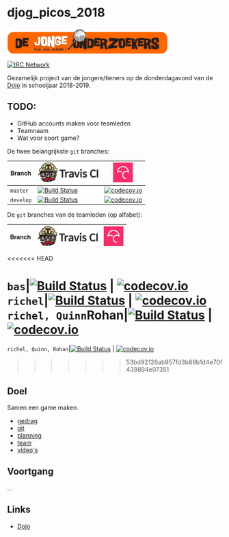 # djog_picos_2018

![Logo van De Jonge Onderzoekers Groningen](plaatjes/djog.png)

[![IRC Network](https://img.shields.io/badge/irc-%23djog_picos_2018-blue.svg "IRC Freenode")](https://webchat.freenode.net/?channels=djog_picos_2018)

Gezamelijk project van de jongere/tieners 
op de donderdagavond van de [Dojo](https://github.com/richelbilderbeek/Dojo) in schooljaar 2018-2019.

## TODO:

 * GitHub accounts maken voor teamleden
 * Teamnaam
 * Wat voor soort game?


De twee belangrijkste `git` branches:

Branch|[![Travis CI logo](plaatjes/travis.png)](https://travis-ci.org)|[![Codecov logo](plaatjes/codecov.png)](https://www.codecov.io)
---|---|---
`master`|[![Build Status](https://travis-ci.org/richelbilderbeek/djog_picos_2018.svg?branch=master)](https://travis-ci.org/richelbilderbeek/djog_picos_2018/branches) | [![codecov.io](https://codecov.io/github/richelbilderbeek/djog_picos_2018/coverage.svg?branch=master)](https://codecov.io/github/richelbilderbeek/djog_picos_2018?branch=master)
`develop`|[![Build Status](https://travis-ci.org/richelbilderbeek/djog_picos_2018.svg?branch=develop)](https://travis-ci.org/richelbilderbeek/djog_picos_2018/branches) | [![codecov.io](https://codecov.io/github/richelbilderbeek/djog_picos_2018/coverage.svg?branch=develop)](https://codecov.io/github/richelbilderbeek/djog_picos_2018?branch=develop)

De `git` branches van de teamleden (op alfabet):

Branch|[![Travis CI logo](plaatjes/travis.png)](https://travis-ci.org)|[![Codecov logo](plaatjes/codecov.png)](https://www.codecov.io)
---|---|---
<<<<<<< HEAD

`bas`|[![Build Status](https://travis-ci.org/bas/djog_picos_2018.svg?branch=bas)](https://travis-ci.org/bas/djog_picos_2018/branches) | [![codecov.io](https://codecov.io/github/bas/djog_picos_2018/coverage.svg?branch=bas)](https://codecov.io/github/bas/djog_picos_2018?branch=bas)
`richel`|[![Build Status](https://travis-ci.org/richelbilderbeek/djog_picos_2018.svg?branch=richel)](https://travis-ci.org/richelbilderbeek/djog_picos_2018/branches) | [![codecov.io](https://codecov.io/github/richelbilderbeek/djog_picos_2018/coverage.svg?branch=richel)](https://codecov.io/github/richelbilderbeek/djog_picos_2018?branch=richel)
`richel, Quinn`Rohan|[![Build Status](https://travis-ci.org/richelbilderbeek/djog_picos_2018.svg?branch=richel)](https://travis-ci.org/richelbilderbeek/djog_picos_2018/branches) | [![codecov.io](https://codecov.io/github/richelbilderbeek/djog_picos_2018/coverage.svg?branch=richel)](https://codecov.io/github/richelbilderbeek/djog_picos_2018?branch=richel)
=======
`richel, Quinn, Rohan`|[![Build Status](https://travis-ci.org/richelbilderbeek/djog_picos_2018.svg?branch=richel)](https://travis-ci.org/richelbilderbeek/djog_picos_2018/branches) | [![codecov.io](https://codecov.io/github/richelbilderbeek/djog_picos_2018/coverage.svg?branch=richel)](https://codecov.io/github/richelbilderbeek/djog_picos_2018?branch=richel)
>>>>>>> 53bd92126ab957fd3b89b1d4e70f439894e07351


## Doel

Samen een game maken.

  * [gedrag](doc/gedrag.md)
  * [git](doc/git.md)
  * [planning](doc/planning.md)
  * [team](team/README.md)
  * [video's](doc/videos.md)

## Voortgang

...

## Links

 * [Dojo](https://github.com/richelbilderbeek/Dojo)
